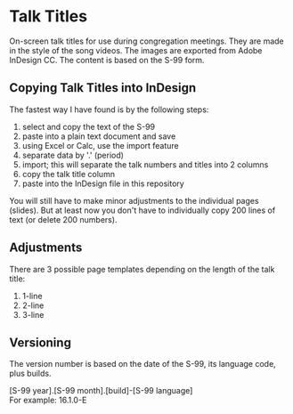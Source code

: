 # Talk Titles
On-screen talk titles for use during congregation meetings. They are made in the style of the song videos. The images are exported from Adobe InDesign CC. The content is based on the S-99 form.

## Copying Talk Titles into InDesign
The fastest way I have found is by the following steps:

1) select and copy the text of the S-99
2) paste into a plain text document and save
3) using Excel or Calc, use the import feature
4) separate data by '.' (period)
5) import; this will separate the talk numbers and titles into 2 columns
6) copy the talk title column
7) paste into the InDesign file in this repository

You will still have to make minor adjustments to the individual pages (slides). But at least now you don't have to individually copy 200 lines of text (or delete 200 numbers).

## Adjustments
There are 3 possible page templates depending on the length of the talk title:
1) 1-line
2) 2-line
3) 3-line

## Versioning
The version number is based on the date of the S-99, its language code, plus builds.  
  
[S-99 year].[S-99 month].[build]-[S-99 language]    
For example: 16.1.0-E
